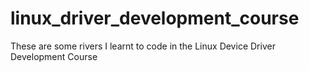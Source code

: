 # linux_driver_development_course
These are some rivers I learnt to code in the Linux Device Driver Development Course
